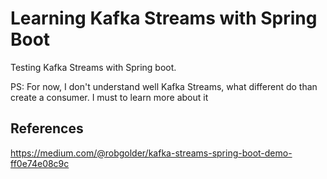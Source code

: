 # Learning Kafka Streams with Spring Boot

Testing Kafka Streams with Spring boot.

PS: For now, I don't understand well Kafka Streams, what different do than create a consumer. I must to learn more about it 

## References
https://medium.com/@robgolder/kafka-streams-spring-boot-demo-ff0e74e08c9c
